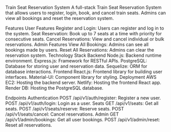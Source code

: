 Train Seat Reservation System
A full-stack Train Seat Reservation System that allows users to register, login, book, and cancel train seats. Admins can view all bookings and reset the reservation system.

Features
User Features
Register and Login: Users can register and log in to the system.
Seat Reservation: Book up to 7 seats at a time with priority for consecutive seats.
Cancel Reservations: View and cancel individual or bulk reservations.
Admin Features
View All Bookings: Admins can see all bookings made by users.
Reset All Reservations: Admins can clear the reservation system.
Technology Stack
Backend
Node.js: Backend runtime environment.
Express.js: Framework for RESTful APIs.
PostgreSQL: Database for storing user and reservation data.
Sequelize: ORM for database interactions.
Frontend
React.js: Frontend library for building user interfaces.
Material-UI: Component library for styling.
Deployment
AWS EC2: Hosting the backend server.
Netlify: Hosting the frontend React app.
Render DB: Hosting the PostgreSQL database.

Endpoints
Authentication
POST /api/v1/auth/register: Register a new user.
POST /api/v1/auth/login: Login as a user.
Seats
GET /api/v1/seats: Get all seats.
POST /api/v1/seats/reserve: Reserve seats.
POST /api/v1/seats/cancel: Cancel reservations.
Admin
GET /api/v1/admin/bookings: Get all user bookings.
POST /api/v1/admin/reset: Reset all reservations.

